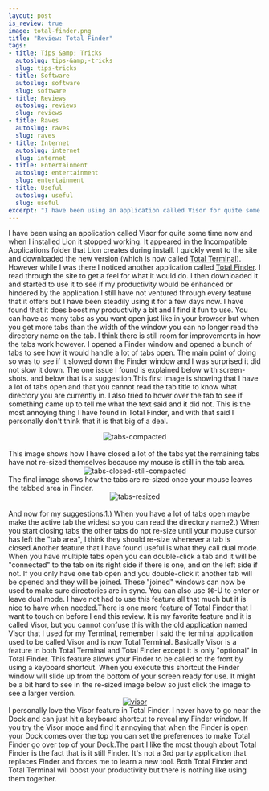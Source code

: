 ```yaml
--- 
layout: post
is_review: true
image: total-finder.png
title: "Review: Total Finder"
tags: 
- title: Tips &amp; Tricks
  autoslug: tips-&amp;-tricks
  slug: tips-tricks
- title: Software
  autoslug: software
  slug: software
- title: Reviews
  autoslug: reviews
  slug: reviews
- title: Raves
  autoslug: raves
  slug: raves
- title: Internet
  autoslug: internet
  slug: internet
- title: Entertainment
  autoslug: entertainment
  slug: entertainment
- title: Useful
  autoslug: useful
  slug: useful
excerpt: "I have been using an application called Visor for quite some time now and when I installed Lion it stopped working.  It appeared in the Incompatible Applications folder that Lion creates during install.  I quickly went to the site and downloaded the new version (which is now called <a href=\"http://totalterminal.binaryage.com/\" title=\"Total Terminal\" target=\"_blank\">Total Terminal</a>). "
---
```

I have been using an application called Visor for quite some time now and when I installed Lion it stopped working.  It appeared in the Incompatible Applications folder that Lion creates during install.  I quickly went to the site and downloaded the new version (which is now called [Total Terminal](http://totalterminal.binaryage.com/ "Total Terminal")).  However while I was there I noticed another application called [Total Finder](http://totalfinder.binaryage.com/ "Total Finder").  I read through the site to get a feel for what it would do.  I then downloaded it and started to use it to see if my productivity would be enhanced or hindered by the application.I still have not ventured through every feature that it offers but I have been steadily using it for a few days now.  I have found that it does boost my productivity a bit and I find it fun to use.  You can have as many tabs as you want open just like in your browser but when you get more tabs than the width of the window you can no longer read the directory name on the tab.  I think there is still room for improvements in how the tabs work however.  I opened a Finder window and opened a bunch of tabs to see how it would handle a lot of tabs open.  The main point of doing so was to see if it slowed down the Finder window and I was surprised it did not slow it down.  The one issue I found is explained below with screen-shots. and below that is a suggestion.<!--more-->This first image is showing that I have a lot of tabs open and that you cannot read the tab title to know what directory you are currently in.  I also tried to hover over the tab to see if something came up to tell me what the text said and it did not.  This is the most annoying thing I have found in Total Finder, and with that said I personally don't think that it is that big of a deal.<div align="center">![](http://www.josephcrawford.com/wp-content/uploads/2011/08/tabs-compacted.png "tabs-compacted")</div><br />This image shows how I have closed a lot of the tabs yet the remaining tabs have not re-sized themselves because my mouse is still in the tab area.<div align="center">![](http://www.josephcrawford.com/wp-content/uploads/2011/08/tabs-closed-still-compacted.png "tabs-closed-still-compacted")</div>The final image shows how the tabs are re-sized once your mouse leaves the tabbed area in Finder.<div align="center">![](http://www.josephcrawford.com/wp-content/uploads/2011/08/tabs-resized.png "tabs-resized")</div><br />And now for my suggestions.1.) When you have a lot of tabs open maybe make the active tab the widest so you can read the directory name2.) When you start closing tabs the other tabs do not re-size until your mouse cursor has left the "tab area", I think they should re-size whenever a tab is closed.Another feature that I have found useful is what they call dual mode.  When you have multiple tabs open you can double-click a tab and it will be "connected" to the tab on its right side if there is one, and on the left side if not.  If you only have one tab open and you double-click it another tab will be opened and they will be joined.  These "joined" windows can now be used to make sure directories are in sync.  You can also use &#8984;-U to enter or leave dual mode.  I have not had to use this feature all that much but it is nice to have when needed.There is one more feature of Total Finder that I want to touch on before I end this review.  It is my favorite feature and it is called Visor, but you cannot confuse this with the old application named Visor that I used for my Terminal, remember I said the terminal application used to be called Visor and is now Total Terminal.  Basically Visor is a feature in both Total Terminal and Total Finder except it is only "optional" in Total Finder.  This feature allows your Finder to be called to the front by using a keyboard shortcut.  When you execute this shortcut the Finder window will slide up from the bottom of your screen ready for use.  It might be a bit hard to see in the re-sized image below so just click the image to see a larger version.<div align="center">[![](http://www.josephcrawford.com/wp-content/uploads/2011/08/visor.png "visor")](http://www.josephcrawford.com/wp-content/uploads/2011/08/visor.png)</div>I personally love the Visor feature in Total Finder.  I never have to go near the Dock and can just hit a keyboard shortcut to reveal my Finder window.  If you try the Visor mode and find it annoying that when the Finder is open your Dock comes over the top you can set the preferences to make Total Finder go over top of your Dock.The part I like the most though about Total Finder is the fact that is it still Finder.  It's not a 3rd party application that replaces Finder and forces me to learn a new tool.  Both Total Finder and Total Terminal will boost your productivity but there is nothing like using them together.
